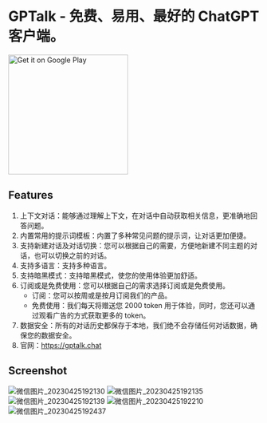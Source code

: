 # GPTalk - 免费、易用、最好的 ChatGPT 客户端。


<a style="max-width: 240px"
                 href='https://play.google.com/store/apps/details?id=chat.gptalk.app&pcampaignid=pcampaignidMKT-Other-global-all-co-prtnr-py-PartBadge-Mar2515-1'><img
                  alt='Get it on Google Play'
                  width="240"
                  src='https://play.google.com/intl/en_us/badges/static/images/badges/en_badge_web_generic.png'/></a>

## Features

1. 上下文对话：能够通过理解上下文，在对话中自动获取相关信息，更准确地回答问题。
2. 内置常用的提示词模板：内置了多种常见问题的提示词，让对话更加便捷。
3. 支持新建对话及对话切换：您可以根据自己的需要，方便地新建不同主题的对话，也可以切换之前的对话。
4. 支持多语言：支持多种语言。
5. 支持暗黑模式：支持暗黑模式，使您的使用体验更加舒适。
6. 订阅或是免费使用：您可以根据自己的需求选择订阅或是免费使用。
   - 订阅：您可以按周或是按月订阅我们的产品。
   - 免费使用：我们每天将赠送您 2000 token 用于体验，同时，您还可以通过观看广告的方式获取更多的 token。
7. 数据安全：所有的对话历史都保存于本地，我们绝不会存储任何对话数据，确保您的数据安全。
8. 官网：https://gptalk.chat

## Screenshot

![微信图片_20230425192130](https://user-images.githubusercontent.com/131468773/235160829-d0e959b6-2342-4fe8-9641-21a7b578fed9.jpg)
![微信图片_20230425192135](https://user-images.githubusercontent.com/131468773/235160849-8190e0ea-2976-449e-a7bd-5bcdeb2dde46.jpg)
![微信图片_20230425192139](https://user-images.githubusercontent.com/131468773/235160861-7df7f861-4791-45fa-8628-47bc58510aad.jpg)
![微信图片_20230425192210](https://user-images.githubusercontent.com/131468773/235160883-1985ba16-1ac0-4ebc-9a99-7373a72bd7f9.jpg)
![微信图片_20230425192437](https://user-images.githubusercontent.com/131468773/235160894-408cea7b-06bf-49f7-be02-9bff5de073b2.jpg)
